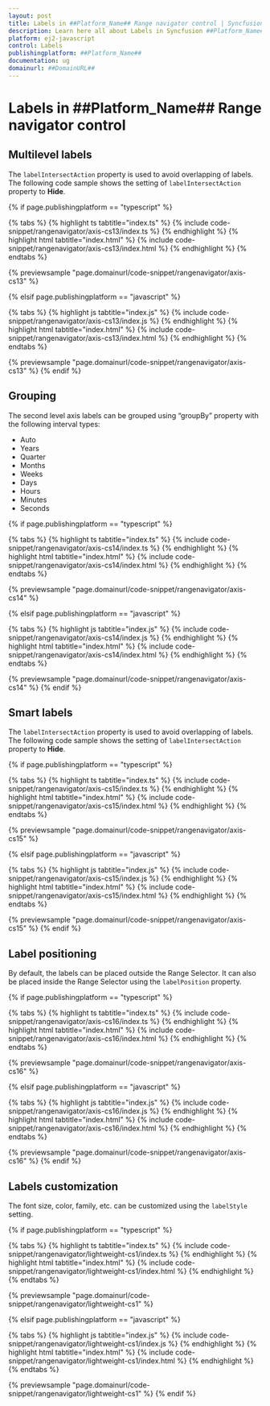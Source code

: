 ```yaml
---
layout: post
title: Labels in ##Platform_Name## Range navigator control | Syncfusion
description: Learn here all about Labels in Syncfusion ##Platform_Name## Range navigator control of Syncfusion Essential JS 2 and more.
platform: ej2-javascript
control: Labels 
publishingplatform: ##Platform_Name##
documentation: ug
domainurl: ##DomainURL##
---
```


# Labels in ##Platform_Name## Range navigator control

## Multilevel labels

The `labelIntersectAction` property is used to avoid overlapping of labels. The following code sample shows the setting of `labelIntersectAction` property to **Hide**.

{% if page.publishingplatform == "typescript" %}

 {% tabs %}
{% highlight ts tabtitle="index.ts" %}
{% include code-snippet/rangenavigator/axis-cs13/index.ts %}
{% endhighlight %}
{% highlight html tabtitle="index.html" %}
{% include code-snippet/rangenavigator/axis-cs13/index.html %}
{% endhighlight %}
{% endtabs %}
        
{% previewsample "page.domainurl/code-snippet/rangenavigator/axis-cs13" %}

{% elsif page.publishingplatform == "javascript" %}

{% tabs %}
{% highlight js tabtitle="index.js" %}
{% include code-snippet/rangenavigator/axis-cs13/index.js %}
{% endhighlight %}
{% highlight html tabtitle="index.html" %}
{% include code-snippet/rangenavigator/axis-cs13/index.html %}
{% endhighlight %}
{% endtabs %}

{% previewsample "page.domainurl/code-snippet/rangenavigator/axis-cs13" %}
{% endif %}

## Grouping

The second level axis labels can be grouped using “groupBy” property with the following interval types:

* Auto
* Years
* Quarter
* Months
* Weeks
* Days
* Hours
* Minutes
* Seconds

{% if page.publishingplatform == "typescript" %}

 {% tabs %}
{% highlight ts tabtitle="index.ts" %}
{% include code-snippet/rangenavigator/axis-cs14/index.ts %}
{% endhighlight %}
{% highlight html tabtitle="index.html" %}
{% include code-snippet/rangenavigator/axis-cs14/index.html %}
{% endhighlight %}
{% endtabs %}
        
{% previewsample "page.domainurl/code-snippet/rangenavigator/axis-cs14" %}

{% elsif page.publishingplatform == "javascript" %}

{% tabs %}
{% highlight js tabtitle="index.js" %}
{% include code-snippet/rangenavigator/axis-cs14/index.js %}
{% endhighlight %}
{% highlight html tabtitle="index.html" %}
{% include code-snippet/rangenavigator/axis-cs14/index.html %}
{% endhighlight %}
{% endtabs %}

{% previewsample "page.domainurl/code-snippet/rangenavigator/axis-cs14" %}
{% endif %}

## Smart labels

The `labelIntersectAction` property is used to avoid overlapping of labels. The following code sample shows the setting of `labelIntersectAction` property to **Hide**.

{% if page.publishingplatform == "typescript" %}

 {% tabs %}
{% highlight ts tabtitle="index.ts" %}
{% include code-snippet/rangenavigator/axis-cs15/index.ts %}
{% endhighlight %}
{% highlight html tabtitle="index.html" %}
{% include code-snippet/rangenavigator/axis-cs15/index.html %}
{% endhighlight %}
{% endtabs %}
        
{% previewsample "page.domainurl/code-snippet/rangenavigator/axis-cs15" %}

{% elsif page.publishingplatform == "javascript" %}

{% tabs %}
{% highlight js tabtitle="index.js" %}
{% include code-snippet/rangenavigator/axis-cs15/index.js %}
{% endhighlight %}
{% highlight html tabtitle="index.html" %}
{% include code-snippet/rangenavigator/axis-cs15/index.html %}
{% endhighlight %}
{% endtabs %}

{% previewsample "page.domainurl/code-snippet/rangenavigator/axis-cs15" %}
{% endif %}

## Label positioning

By default, the labels can be placed outside the Range Selector. It can also be placed inside the Range Selector using the `labelPosition` property.

{% if page.publishingplatform == "typescript" %}

 {% tabs %}
{% highlight ts tabtitle="index.ts" %}
{% include code-snippet/rangenavigator/axis-cs16/index.ts %}
{% endhighlight %}
{% highlight html tabtitle="index.html" %}
{% include code-snippet/rangenavigator/axis-cs16/index.html %}
{% endhighlight %}
{% endtabs %}
        
{% previewsample "page.domainurl/code-snippet/rangenavigator/axis-cs16" %}

{% elsif page.publishingplatform == "javascript" %}

{% tabs %}
{% highlight js tabtitle="index.js" %}
{% include code-snippet/rangenavigator/axis-cs16/index.js %}
{% endhighlight %}
{% highlight html tabtitle="index.html" %}
{% include code-snippet/rangenavigator/axis-cs16/index.html %}
{% endhighlight %}
{% endtabs %}

{% previewsample "page.domainurl/code-snippet/rangenavigator/axis-cs16" %}
{% endif %}

## Labels customization

The font size, color, family, etc. can be customized using the `labelStyle` setting.

{% if page.publishingplatform == "typescript" %}

 {% tabs %}
{% highlight ts tabtitle="index.ts" %}
{% include code-snippet/rangenavigator/lightweight-cs1/index.ts %}
{% endhighlight %}
{% highlight html tabtitle="index.html" %}
{% include code-snippet/rangenavigator/lightweight-cs1/index.html %}
{% endhighlight %}
{% endtabs %}
        
{% previewsample "page.domainurl/code-snippet/rangenavigator/lightweight-cs1" %}

{% elsif page.publishingplatform == "javascript" %}

{% tabs %}
{% highlight js tabtitle="index.js" %}
{% include code-snippet/rangenavigator/lightweight-cs1/index.js %}
{% endhighlight %}
{% highlight html tabtitle="index.html" %}
{% include code-snippet/rangenavigator/lightweight-cs1/index.html %}
{% endhighlight %}
{% endtabs %}

{% previewsample "page.domainurl/code-snippet/rangenavigator/lightweight-cs1" %}
{% endif %}